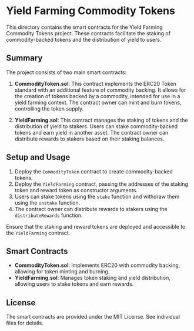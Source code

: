 # Yield Farming Commodity Tokens

This directory contains the smart contracts for the Yield Farming Commodity Tokens project. These contracts facilitate the staking of commodity-backed tokens and the distribution of yield to users.

## Summary

The project consists of two main smart contracts:

1. **CommodityToken.sol**: This contract implements the ERC20 Token standard with an additional feature of commodity backing. It allows for the creation of tokens backed by a commodity, intended for use in a yield farming context. The contract owner can mint and burn tokens, controlling the token supply.

2. **YieldFarming.sol**: This contract manages the staking of tokens and the distribution of yield to stakers. Users can stake commodity-backed tokens and earn yield in another asset. The contract owner can distribute rewards to stakers based on their staking balances.

## Setup and Usage

1. Deploy the `CommodityToken` contract to create commodity-backed tokens.
2. Deploy the `YieldFarming` contract, passing the addresses of the staking token and reward token as constructor arguments.
3. Users can stake tokens using the `stake` function and withdraw them using the `unstake` function.
4. The contract owner can distribute rewards to stakers using the `distributeRewards` function.

Ensure that the staking and reward tokens are deployed and accessible to the `YieldFarming` contract.

## Smart Contracts

- **CommodityToken.sol**: Implements ERC20 with commodity backing, allowing for token minting and burning.
- **YieldFarming.sol**: Manages token staking and yield distribution, allowing users to stake tokens and earn rewards.

## License

The smart contracts are provided under the MIT License. See individual files for details.

